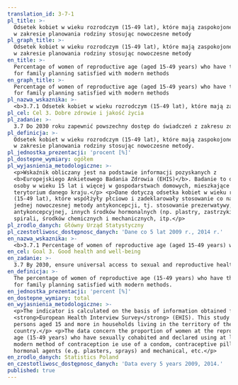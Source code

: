 ```yaml
---
translation_id: 3-7-1
pl_title: >-
  Odsetek kobiet w wieku rozrodczym (15-49 lat), które mają zaspokojone potrzeby
  w zakresie planowania rodziny stosując nowoczesne metody
pl_graph_title: >-
  Odsetek kobiet w wieku rozrodczym (15-49 lat), które mają zaspokojone potrzeby
  w zakresie planowania rodziny stosując nowoczesne metody
en_title: >-
  Percentage of women of reproductive age (aged 15-49 years) who have their need
  for family planning satisfied with modern methods
en_graph_title: >-
  Percentage of women of reproductive age (aged 15-49 years) who have their need
  for family planning satisfied with modern methods
pl_nazwa_wskaznika: >-
  <b>3.7.1 Odsetek kobiet w wieku rozrodczym (15-49 lat), które mają zaspokojone potrzeby w zakresie planowania rodziny stosując nowoczesne metody</b>
pl_cel: Cel 3. Dobre zdrowie i jakość życia
pl_zadanie: >-
  3.7 Do 2030 roku zapewnić powszechny dostęp do świadczeń z zakresu zdrowia seksualnego reprodukcyjnego, w tym planowania rodziny, informacji i edukacji oraz włączyć zdrowie reprodukcyjne do krajowych strategii i programów
pl_definicja: >-
  Odsetek kobiet w wieku rozrodczym (15-49 lat), które mają zaspokojone potrzeby
  w zakresie planowania rodziny stosując nowoczesne metody.
pl_jednostka_prezentacji: 'procent [%]'
pl_dostepne_wymiary: ogółem
pl_wyjasnienia_metodologiczne: >-
  <p>Wskaźnik obliczany jest na podstawie informacji pozyskanych z
  <b>Europejskiego Ankietowego Badania Zdrowia (EHIS)</b>. Badanie to obejmuje
  osoby w wieku 15 lat i więcej w gospodarstwach domowych, mieszkające na
  terytorium danego kraju.</p> <p>Dane dotyczą odsetka kobiet w wieku rozrodczym
  (15-49 lat), które współżyły płciowo i zadeklarowały stosowanie co najmniej
  jednej nowoczesnej metody antykoncepcji, tj. stosowanie prezerwatywy, pigułki
  antykoncepcyjnej, innych środków hormonalnych (np. plastry, zastrzyki),
  spirali, środków chemicznych i mechanicznych, itp.</p>
pl_zrodlo_danych: Główny Urząd Statystyczny
pl_czestotliwosc_dostępnosc_danych: 'Dane co 5 lat 2009 r., 2014 r.'
en_nazwa_wskaznika: >-
  <b>3.7.1 Percentage of women of reproductive age (aged 15-49 years) who have their need for family planning satisfied with modern methods</b>
en_cel: Goal 3. Good health and well-being
en_zadanie: >-
  3.7 By 2030, ensure universal access to sexual and reproductive health-care services, including for family planning, information and education, and the integration of reproductive health into national strategies and programmes
en_definicja: >-
  The percentage of women of reproductive age (15-49 years) who have their need
  for family planning satisfied with modern methods.
en_jednostka_prezentacji: 'percent [%]'
en_dostepne_wymiary: total
en_wyjasnienia_metodologiczne: >-
  <p>The indicator is calculated on the basis of information obtained from the
  <strong>European Health Interview Survey</strong> (EHIS). This study covers
  persons aged 15 and more in households living in the territory of the
  country.</p> <p>The data concern the proportion of women at the reproductive
  age (15-49 years) who have sexually cohabited and declared using at least one
  modern method of contraception ie use of a condom, contraceptive pill, other
  hormonal agents (e.g. plasters, sprays) and mechanical, etc.</p>
en_zrodlo_danych: Statistics Poland
en_czestotliwosc_dostępnosc_danych: 'Data every 5 years 2009, 2014.'
published: true
---
```

